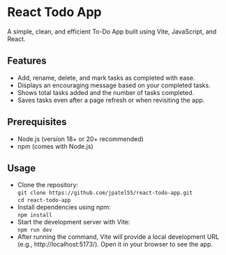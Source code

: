 # React Todo App

A simple, clean, and efficient To-Do App built using Vite, JavaScript, and React.

## Features
- Add, rename, delete, and mark tasks as completed with ease.
- Displays an encouraging message based on your completed tasks.
- Shows total tasks added and the number of tasks completed.
- Saves tasks even after a page refresh or when revisiting the app.

## Prerequisites
- Node.js (version 18+ or 20+ recommended)
- npm (comes with Node.js)

## Usage
- Clone the repository:  
  `git clone https://github.com/jpatel55/react-todo-app.git`  
  `cd react-todo-app`
- Install dependencies using npm:  
  `npm install`
- Start the development server with Vite:  
  `npm run dev`
- After running the command, Vite will provide a local development URL (e.g., http://localhost:5173/). Open it in your browser to see the app.
